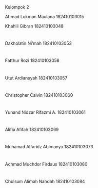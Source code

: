 Kelompok 2

Ahmad Lukman Maulana		182410103015

Khahlil Gibran			182410103048
#
Dakholatin Ni’mah			182410103053
#
Fatthur Rozi				182410103058
#
Utut Ardiansyah			182410103057
#
Christopher Calvin			182410103060
#
Yunand Nidzar Rifazmi A. 		182410103061
#
Alifia Afifah				182410103069
#
Muhamad Alfaridz Abimanyu	182410103073
#
Achmad Muchdor Firdaus		182410103080
#
Chulsum Alimah Nahdah		182410103084
